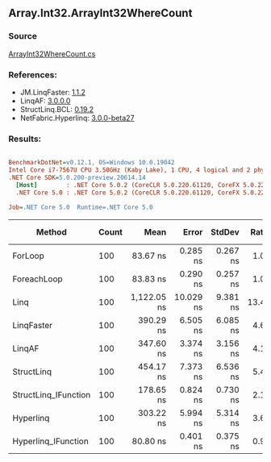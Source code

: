 ﻿## Array.Int32.ArrayInt32WhereCount

### Source
[ArrayInt32WhereCount.cs](../LinqBenchmarks/Array/Int32/ArrayInt32WhereCount.cs)

### References:
- JM.LinqFaster: [1.1.2](https://www.nuget.org/packages/JM.LinqFaster/1.1.2)
- LinqAF: [3.0.0.0](https://www.nuget.org/packages/LinqAF/3.0.0.0)
- StructLinq.BCL: [0.19.2](https://www.nuget.org/packages/StructLinq.BCL/0.19.2)
- NetFabric.Hyperlinq: [3.0.0-beta27](https://www.nuget.org/packages/NetFabric.Hyperlinq/3.0.0-beta27)

### Results:
``` ini

BenchmarkDotNet=v0.12.1, OS=Windows 10.0.19042
Intel Core i7-7567U CPU 3.50GHz (Kaby Lake), 1 CPU, 4 logical and 2 physical cores
.NET Core SDK=5.0.200-preview.20614.14
  [Host]        : .NET Core 5.0.2 (CoreCLR 5.0.220.61120, CoreFX 5.0.220.61120), X64 RyuJIT
  .NET Core 5.0 : .NET Core 5.0.2 (CoreCLR 5.0.220.61120, CoreFX 5.0.220.61120), X64 RyuJIT

Job=.NET Core 5.0  Runtime=.NET Core 5.0  

```
|               Method | Count |        Mean |     Error |   StdDev | Ratio | RatioSD |  Gen 0 | Gen 1 | Gen 2 | Allocated |
|--------------------- |------ |------------:|----------:|---------:|------:|--------:|-------:|------:|------:|----------:|
|              ForLoop |   100 |    83.67 ns |  0.285 ns | 0.267 ns |  1.00 |    0.00 |      - |     - |     - |         - |
|          ForeachLoop |   100 |    83.83 ns |  0.290 ns | 0.257 ns |  1.00 |    0.00 |      - |     - |     - |         - |
|                 Linq |   100 | 1,122.05 ns | 10.029 ns | 9.381 ns | 13.41 |    0.12 | 0.0153 |     - |     - |      32 B |
|           LinqFaster |   100 |   390.29 ns |  6.505 ns | 6.085 ns |  4.66 |    0.07 |      - |     - |     - |         - |
|               LinqAF |   100 |   347.60 ns |  3.374 ns | 3.156 ns |  4.15 |    0.04 |      - |     - |     - |         - |
|           StructLinq |   100 |   454.17 ns |  7.373 ns | 6.536 ns |  5.43 |    0.08 | 0.0305 |     - |     - |      64 B |
| StructLinq_IFunction |   100 |   178.65 ns |  0.824 ns | 0.730 ns |  2.13 |    0.01 |      - |     - |     - |         - |
|            Hyperlinq |   100 |   303.22 ns |  5.994 ns | 5.314 ns |  3.62 |    0.07 |      - |     - |     - |         - |
|  Hyperlinq_IFunction |   100 |    80.80 ns |  0.401 ns | 0.375 ns |  0.97 |    0.00 |      - |     - |     - |         - |
